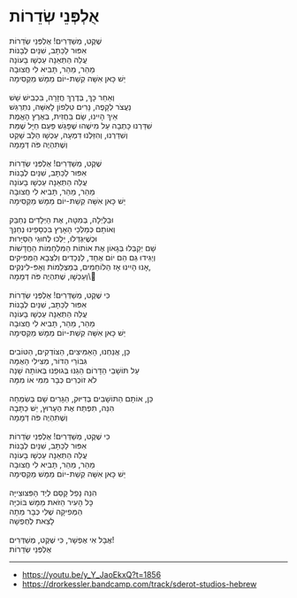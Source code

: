 # אֻלְפְּנֵי שְׂדֵרוֹת

שֶׁקֶט, מְשַׁדְּרִים! אֻלְפְּנֵי שְׂדֵרוֹת \
אִפּוּר לַכַּתָּב, שִׁנַּיִם לְבָנוֹת \
עֲלֵה הַתְּאֵנָה עַכְשָׁו בָּעוֹנָה \
מַהֵר, מַהֵר, תָּבִיא לִי חֲצוּבָה \
יֵשׁ כָּאן אִשָּׁה קְשַׁת-יוֹם מַמָּשׁ מַקְסִימָה \
\
וְאַחַר כָּךְ, בְּדֶרֶךְ חֲזָרָה, בִּכְבִישׁ שֵׁשׁ \
נַעֲצֹר לְקָפֶה, נָרִים טֵלֵפוֹן לָאִשָּׁה, נִתְרַגֵּשׁ \
אֵיךְ הָיִינוּ, שָׂם בַּחֲזִית, בְּאֶרֶץ הָאֱמֶת \
שִׁדַּרְנוּ כָּתְבָה עַל מִישֶׁהוּ שֶׁפָּגַשׁ פַּעַם חַיָּל שֶׁמֵּת \
וְשִׁדַּרְנוּ, וְהִזַּלְנוּ דִּמְעָה, עַכְשָׁו הַלֵּב שָׁקֵט \
וְשֶׁתִּהְיֶה פֹּה דְּמָמָה \
\
שֶׁקֶט, מְשַׁדְּרִים! אֻלְפְּנֵי שְׂדֵרוֹת \
אִפּוּר לַכַּתָּב, שִׁנַּיִם לְבָנוֹת \
עֲלֵה הַתְּאֵנָה עַכְשָׁו בָּעוֹנָה \
מַהֵר, מַהֵר, תָּבִיא לִי חֲצוּבָה \
יֵשׁ כָּאן אִשָּׁה קְשַׁת-יוֹם מַמָּשׁ מַקְסִימָה\
\
וּבַלַּיְלָה, בְּמִטָּה, אֶת הַיְּלָדִים נְחַבֵּק \
וְאוֹתָם כְּמַלְכֵי הָאָרֶץ בִּכְסָפֵינוּ נְחַנֵּךְ \
וּכְשֶׁיִּגְדְּלוּ, יֵלְכוּ לְחוּגֵי הַסַּיָּרוּת \
שָׁם יְקַבְּלוּ בְּגָאוֹן אֶת אוֹתוֹת הַמִּלְחָמוֹת הַחֲדָשׁוֹת \
וְיַגִּידוּ גַּם הֵם יוֹם אֶחָד, לַנְּכָדִים וְלִצְבָא הַמְּפִיקִים \
אָנוּ הָיִינוּ אָז הַלּוֹחַמִים, בְּמַצְלֵמוֹת וְאָפּ-לִינְקִים, \
וְעַכְשָׁו, שֶׁתִּהְיֶה פֹּה דְּמָמָה\\
\
כִּי שֶׁקֶט, מְשַׁדְּרִים! אֻלְפְּנֵי שְׂדֵרוֹת\
אִפּוּר לַכַּתָּב, שִׁנַּיִם לְבָנוֹת \
עֲלֵה הַתְּאֵנָה עַכְשָׁו בָּעוֹנָה \
מַהֵר, מַהֵר, תָּבִיא לִי חֲצוּבָה \
יֵשׁ כָּאן אִשָּׁה קְשַׁת-יוֹם מַמָּשׁ מַקְסִימָה\
\
כֵּן, אֲנַחְנוּ, הָאַמִּיצִים, הַצּוֹדְקִים, הַטּוֹבִים \
גִּבּוֹרֵי הַדּוֹר, מַצִּילִי הָאֻמָּה \
עַל תּוֹשָׁבֵי הַדָּרוֹם הֵגַנּוּ בְּגוּפֵנוּ בְּאוֹתָהּ שָׁנָה \
לֹא זוֹכְרִים כְּבָר מִמִּי אוֹ מִמָּה \
\
כֵּן, אוֹתָם הַתּוֹשָׁבִים בְּדִיּוּק, הַגָּרִים שָׁם בְּשִׂמְחָה \
הִנֵּה, תִּפְתַּח אֶת הֶעָרוּץ, יֵשׁ כַּתָּבָהּ\
וְשֶׁתִּהְיֶה פֹּה דְּמָמָה\
\
כִּי שֶׁקֶט, מְשַׁדְּרִים! אֻלְפְּנֵי שְׂדֵרוֹת\
אִפּוּר לַכַּתָּב, שִׁנַּיִם לְבָנוֹת \
עֲלֵה הַתְּאֵנָה עַכְשָׁו בָּעוֹנָה \
מַהֵר, מַהֵר, תָּבִיא לִי חֲצוּבָה \
יֵשׁ כָּאן אִשָּׁה קְשַׁת-יוֹם מַמָּשׁ מַקְסִימָה\
\
הִנֵּה נָפַל קָסַם לְיַד הָפִּצּוּצִייָּה\
כָּל הָעִיר הַזֹּאת מַמָּשׁ בּוֹכִיָּה\
הַמְּפִיקָה שֶׁלִּי כְּבָר מֵתָה \
לָצֵאת לְחֻפְשָׁה\
\
אֲבָל אִי אֶפְשָׁר, כִּי שֶׁקֶט, מְשַׁדְּרִים! \
אֻלְפְּנֵי שְׂדֵרוֹת

---
- https://youtu.be/y_Y_JaoEkxQ?t=1856
- https://drorkessler.bandcamp.com/track/sderot-studios-hebrew
